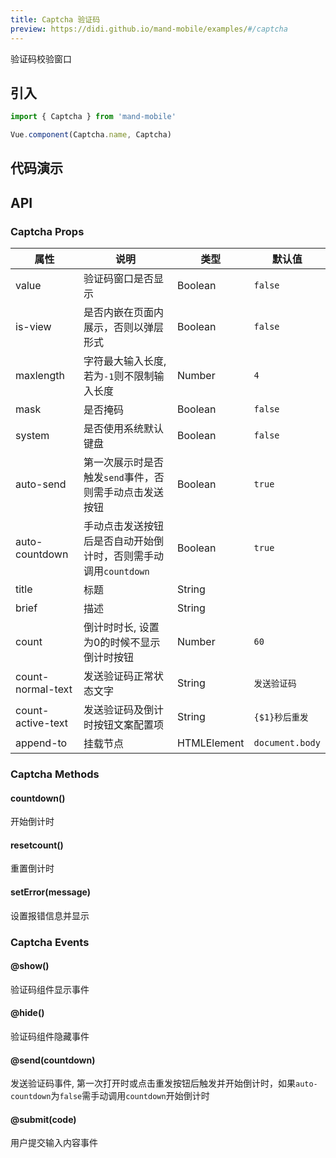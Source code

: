 ```yaml
---
title: Captcha 验证码
preview: https://didi.github.io/mand-mobile/examples/#/captcha
---
```


验证码校验窗口

## 引入

```javascript
import { Captcha } from 'mand-mobile'

Vue.component(Captcha.name, Captcha)
```

## 代码演示


## API

### Captcha Props
|属性 | 说明 | 类型 | 默认值|
|----|-----|------|------|
|value|验证码窗口是否显示|Boolean|`false`|
|is-view|是否内嵌在页面内展示，否则以弹层形式|Boolean|`false`|
|maxlength|字符最大输入长度, 若为`-1`则不限制输入长度|Number|`4`|
|mask|是否掩码|Boolean|`false`|
|system|是否使用系统默认键盘|Boolean|`false`|
|auto-send|第一次展示时是否触发`send`事件，否则需手动点击发送按钮|Boolean|`true`|
|auto-countdown|手动点击发送按钮后是否自动开始倒计时，否则需手动调用`countdown`|Boolean|`true`|
|title|标题|String| |
|brief|描述|String| |
|count|倒计时时长, 设置为0的时候不显示倒计时按钮|Number|`60`|
|count-normal-text|发送验证码正常状态文字|String| `发送验证码` |
|count-active-text|发送验证码及倒计时按钮文案配置项|String| `{$1}秒后重发` |
|append-to |挂载节点|HTMLElement|`document.body`|

### Captcha Methods

#### countdown()
开始倒计时

#### resetcount()
重置倒计时

#### setError(message)
设置报错信息并显示

### Captcha Events

#### @show()
验证码组件显示事件

#### @hide()
验证码组件隐藏事件

#### @send(countdown)
发送验证码事件, 第一次打开时或点击重发按钮后触发并开始倒计时，如果`auto-countdown`为`false`需手动调用`countdown`开始倒计时

#### @submit(code)
用户提交输入内容事件
